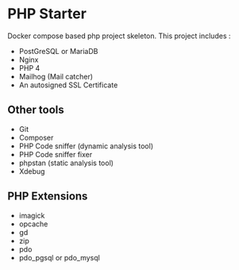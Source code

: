 # PHP Starter

Docker compose based php project skeleton. This project includes :
* PostGreSQL or MariaDB
* Nginx
* PHP 4
* Mailhog (Mail catcher)
* An autosigned SSL Certificate

## Other tools

* Git
* Composer
* PHP Code sniffer (dynamic analysis tool)
* PHP Code sniffer fixer
* phpstan (static analysis tool)
* Xdebug

## PHP Extensions

* imagick
* opcache
* gd
* zip
* pdo
* pdo_pgsql or pdo_mysql
